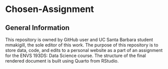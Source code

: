 # Chosen-Assignment

## General Information

This repository is owned by GitHub user and UC Santa Barbara student mmakigill, the sole editor of this work. The purpose of this repository is to store data, code, and edits to a personal website as a part of an assignment for the ENVS 193DS: Data Science course. The structure of the final rendered document is built using Quarto from RStudio.
